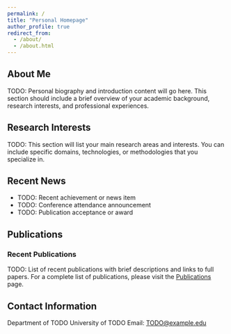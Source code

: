 ```yaml
---
permalink: /
title: "Personal Homepage"
author_profile: true
redirect_from: 
  - /about/
  - /about.html
---
```


## About Me

TODO: Personal biography and introduction content will go here. This section should include a brief overview of your academic background, research interests, and professional experiences.

## Research Interests

TODO: This section will list your main research areas and interests. You can include specific domains, technologies, or methodologies that you specialize in.

## Recent News

- TODO: Recent achievement or news item
- TODO: Conference attendance announcement
- TODO: Publication acceptance or award

## Publications

### Recent Publications

TODO: List of recent publications with brief descriptions and links to full papers. For a complete list of publications, please visit the [Publications](/publications/) page.

## Contact Information

Department of TODO
University of TODO
Email: TODO@example.edu
